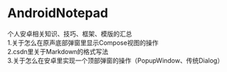 # AndroidNotepad
个人安卓相关知识、技巧、框架、模版的汇总  
1.关于怎么在原声底部弹窗里显示Compose视图的操作  
2.csdn里关于Markdown的格式写法  
3.关于怎么在安卓里实现一个顶部弹窗的操作（PopupWindow、传统Dialog）  

